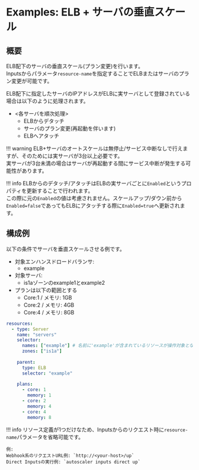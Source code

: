 # Examples: ELB + サーバの垂直スケール

## 概要

ELB配下のサーバの垂直スケール(プラン変更)を行います。  
Inputsからパラメータ`resource-name`を指定することでELBまたはサーバのプラン変更が可能です。  

ELB配下に指定したサーバのIPアドレスがELBに実サーバとして登録されている場合は以下のように処理されます。  

- &lt;各サーバを順次処理&gt;
    - ELBからデタッチ
    - サーバのプラン変更(再起動を伴います)   
    - ELBへアタッチ

!!! warning
    ELB+サーバのオートスケールは無停止/サービス中断なしで行えますが、そのためには実サーバが3台以上必要です。  
    実サーバが3台未満の場合はサーバが再起動する間にサービス中断が発生する可能性があります。  

!!! info
    ELBからのデタッチ/アタッチはELBの実サーバごとに`Enabled`というプロパティを更新することで行われます。  
    この際に元の`Enabled`の値は考慮されません。スケールアップ/ダウン前から`Enabled=false`であってもELBにアタッチする際に`Enabled=true`へ更新されます。  

## 構成例

以下の条件でサーバを垂直スケールさせる例です。

- 対象エンハンスドロードバランサ:
    - example
- 対象サーバ:
    - is1aゾーンのexample1とexample2
- プランは以下の範囲とする
    - Core:1 / メモリ:  1GB
    - Core:2 / メモリ:  4GB
    - Core:4 / メモリ:  8GB

```yaml
resources:
  - type: Server
    name: "servers"
    selector:
      names: ["example"] # 名前に'example'が含まれているリソースが操作対象となる
      zones: ["is1a"]
      
    parent:
      type: ELB
      selector: "example"
      
    plans:
      - core: 1
        memory: 1
      - core: 2
        memory: 4
      - core: 4
        memory: 8
```

!!! info
リソース定義が1つだけなため、Inputsからのリクエスト時に`resource-name`パラメータを省略可能です。

    例:  
    Webhook系のリクエストURL例: `http://<your-host>/up`  
    Direct Inputsの実行例: `autoscaler inputs direct up`  


